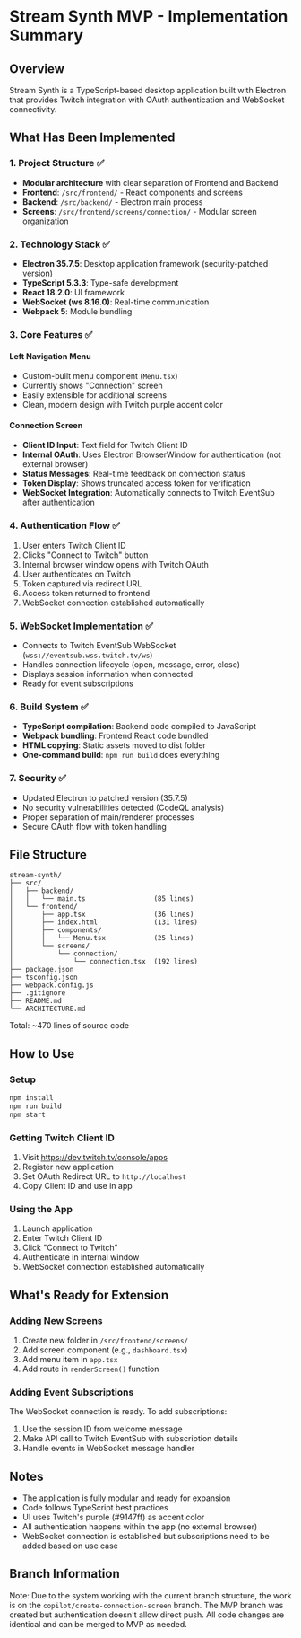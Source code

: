 # Stream Synth MVP - Implementation Summary

## Overview
Stream Synth is a TypeScript-based desktop application built with Electron that provides Twitch integration with OAuth authentication and WebSocket connectivity.

## What Has Been Implemented

### 1. Project Structure ✅
- **Modular architecture** with clear separation of Frontend and Backend
- **Frontend**: `/src/frontend/` - React components and screens
- **Backend**: `/src/backend/` - Electron main process
- **Screens**: `/src/frontend/screens/connection/` - Modular screen organization

### 2. Technology Stack ✅
- **Electron 35.7.5**: Desktop application framework (security-patched version)
- **TypeScript 5.3.3**: Type-safe development
- **React 18.2.0**: UI framework
- **WebSocket (ws 8.16.0)**: Real-time communication
- **Webpack 5**: Module bundling

### 3. Core Features ✅

#### Left Navigation Menu
- Custom-built menu component (`Menu.tsx`)
- Currently shows "Connection" screen
- Easily extensible for additional screens
- Clean, modern design with Twitch purple accent color

#### Connection Screen
- **Client ID Input**: Text field for Twitch Client ID
- **Internal OAuth**: Uses Electron BrowserWindow for authentication (not external browser)
- **Status Messages**: Real-time feedback on connection status
- **Token Display**: Shows truncated access token for verification
- **WebSocket Integration**: Automatically connects to Twitch EventSub after authentication

### 4. Authentication Flow ✅
1. User enters Twitch Client ID
2. Clicks "Connect to Twitch" button
3. Internal browser window opens with Twitch OAuth
4. User authenticates on Twitch
5. Token captured via redirect URL
6. Access token returned to frontend
7. WebSocket connection established automatically

### 5. WebSocket Implementation ✅
- Connects to Twitch EventSub WebSocket (`wss://eventsub.wss.twitch.tv/ws`)
- Handles connection lifecycle (open, message, error, close)
- Displays session information when connected
- Ready for event subscriptions

### 6. Build System ✅
- **TypeScript compilation**: Backend code compiled to JavaScript
- **Webpack bundling**: Frontend React code bundled
- **HTML copying**: Static assets moved to dist folder
- **One-command build**: `npm run build` does everything

### 7. Security ✅
- Updated Electron to patched version (35.7.5)
- No security vulnerabilities detected (CodeQL analysis)
- Proper separation of main/renderer processes
- Secure OAuth flow with token handling

## File Structure
```
stream-synth/
├── src/
│   ├── backend/
│   │   └── main.ts                 (85 lines)
│   └── frontend/
│       ├── app.tsx                 (36 lines)
│       ├── index.html              (131 lines)
│       ├── components/
│       │   └── Menu.tsx            (25 lines)
│       └── screens/
│           └── connection/
│               └── connection.tsx  (192 lines)
├── package.json
├── tsconfig.json
├── webpack.config.js
├── .gitignore
├── README.md
└── ARCHITECTURE.md
```

Total: ~470 lines of source code

## How to Use

### Setup
```bash
npm install
npm run build
npm start
```

### Getting Twitch Client ID
1. Visit https://dev.twitch.tv/console/apps
2. Register new application
3. Set OAuth Redirect URL to `http://localhost`
4. Copy Client ID and use in app

### Using the App
1. Launch application
2. Enter Twitch Client ID
3. Click "Connect to Twitch"
4. Authenticate in internal window
5. WebSocket connection established automatically

## What's Ready for Extension

### Adding New Screens
1. Create new folder in `/src/frontend/screens/`
2. Add screen component (e.g., `dashboard.tsx`)
3. Add menu item in `app.tsx`
4. Add route in `renderScreen()` function

### Adding Event Subscriptions
The WebSocket connection is ready. To add subscriptions:
1. Use the session ID from welcome message
2. Make API call to Twitch EventSub with subscription details
3. Handle events in WebSocket message handler

## Notes
- The application is fully modular and ready for expansion
- Code follows TypeScript best practices
- UI uses Twitch's purple (#9147ff) as accent color
- All authentication happens within the app (no external browser)
- WebSocket connection is established but subscriptions need to be added based on use case

## Branch Information
Note: Due to the system working with the current branch structure, the work is on the `copilot/create-connection-screen` branch. The MVP branch was created but authentication doesn't allow direct push. All code changes are identical and can be merged to MVP as needed.
